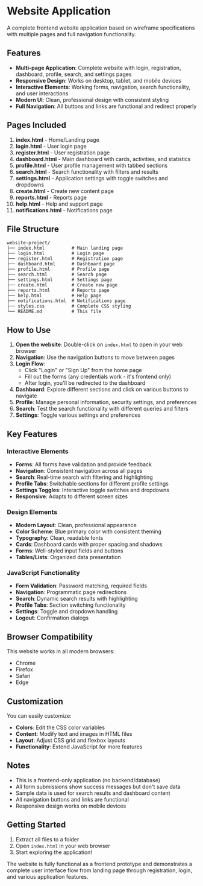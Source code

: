 # Website Application

A complete frontend website application based on wireframe specifications with multiple pages and full navigation functionality.

## Features

- **Multi-page Application**: Complete website with login, registration, dashboard, profile, search, and settings pages
- **Responsive Design**: Works on desktop, tablet, and mobile devices
- **Interactive Elements**: Working forms, navigation, search functionality, and user interactions
- **Modern UI**: Clean, professional design with consistent styling
- **Full Navigation**: All buttons and links are functional and redirect properly

## Pages Included

1. **index.html** - Home/Landing page
2. **login.html** - User login page
3. **register.html** - User registration page
4. **dashboard.html** - Main dashboard with cards, activities, and statistics
5. **profile.html** - User profile management with tabbed sections
6. **search.html** - Search functionality with filters and results
7. **settings.html** - Application settings with toggle switches and dropdowns
8. **create.html** - Create new content page
9. **reports.html** - Reports page
10. **help.html** - Help and support page
11. **notifications.html** - Notifications page

## File Structure

```
website-project/
├── index.html          # Main landing page
├── login.html          # Login page
├── register.html       # Registration page
├── dashboard.html      # Dashboard page
├── profile.html        # Profile page
├── search.html         # Search page
├── settings.html       # Settings page
├── create.html         # Create new page
├── reports.html        # Reports page
├── help.html           # Help page
├── notifications.html  # Notifications page
├── styles.css          # Complete CSS styling
└── README.md           # This file
```

## How to Use

1. **Open the website**: Double-click on `index.html` to open in your web browser
2. **Navigation**: Use the navigation buttons to move between pages
3. **Login Flow**: 
   - Click "Login" or "Sign Up" from the home page
   - Fill out the forms (any credentials work - it's frontend only)
   - After login, you'll be redirected to the dashboard
4. **Dashboard**: Explore different sections and click on various buttons to navigate
5. **Profile**: Manage personal information, security settings, and preferences
6. **Search**: Test the search functionality with different queries and filters
7. **Settings**: Toggle various settings and preferences

## Key Features

### Interactive Elements
- **Forms**: All forms have validation and provide feedback
- **Navigation**: Consistent navigation across all pages
- **Search**: Real-time search with filtering and highlighting
- **Profile Tabs**: Switchable sections for different profile settings
- **Settings Toggles**: Interactive toggle switches and dropdowns
- **Responsive**: Adapts to different screen sizes

### Design Elements
- **Modern Layout**: Clean, professional appearance
- **Color Scheme**: Blue primary color with consistent theming
- **Typography**: Clean, readable fonts
- **Cards**: Dashboard cards with proper spacing and shadows
- **Forms**: Well-styled input fields and buttons
- **Tables/Lists**: Organized data presentation

### JavaScript Functionality
- **Form Validation**: Password matching, required fields
- **Navigation**: Programmatic page redirections
- **Search**: Dynamic search results with highlighting
- **Profile Tabs**: Section switching functionality
- **Settings**: Toggle and dropdown handling
- **Logout**: Confirmation dialogs

## Browser Compatibility

This website works in all modern browsers:
- Chrome
- Firefox
- Safari
- Edge

## Customization

You can easily customize:
- **Colors**: Edit the CSS color variables
- **Content**: Modify text and images in HTML files
- **Layout**: Adjust CSS grid and flexbox layouts
- **Functionality**: Extend JavaScript for more features

## Notes

- This is a frontend-only application (no backend/database)
- All form submissions show success messages but don't save data
- Sample data is used for search results and dashboard content
- All navigation buttons and links are functional
- Responsive design works on mobile devices

## Getting Started

1. Extract all files to a folder
2. Open `index.html` in your web browser
3. Start exploring the application!

The website is fully functional as a frontend prototype and demonstrates a complete user interface flow from landing page through registration, login, and various application features.
